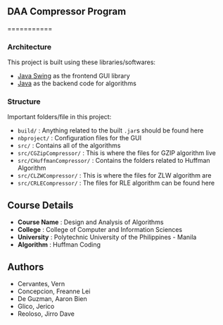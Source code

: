 ## DAA Compressor Program
===========

###  Architecture

This project is built using these libraries/softwares:

- [Java Swing](https://docs.oracle.com/javase/7/docs/api/javax/swing/package-summary.html) as the frontend GUI library
- [Java](https://www.java.com/en/) as the backend code for algorithms

### Structure

Important folders/file in this project:

- `build/` : Anything related to the built `.jar`s should be found here
- `nbproject/` : Configuration files for the GUI
- `src/` : Contains all of the algorithms
- `src/CGZipCompressor/` : This is where the files for GZIP algorithm live
- `src/CHuffmanCompressor/` : Contains the folders related to Huffman Algorithm
- `src/CLZWCompressor/` : This is where the files for ZLW algorithm are
- `src/CRLECompressor/` : The files for RLE algorithm can be found here

## Course Details
* **Course Name** :         Design and Analysis of Algorithms
* **College**     :         College of Computer and Information Sciences
* **University**  :         Polytechnic University of the Philippines - Manila
* **Algorithm**   :         Huffman Coding

## Authors
* Cervantes, Vern
* Concepcion, Freanne Lei
* De Guzman, Aaron Bien
* Glico, Jerico
* Reoloso, Jirro Dave

